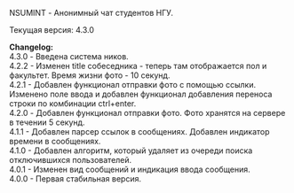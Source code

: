 NSUMINT - Анонимный чат студентов НГУ.

Текущая версия: 4.3.0

<b>Changelog:</b>
<br>
4.3.0 - Введена система ников.
<br>
4.2.2 - Изменен title собеседника - теперь там отображается пол и факультет. Время жизни фото - 10 секунд.
<br>
4.2.1 - Добавлен функционал отправки фото c помощью ссылки. Изменено поле ввода и добавлен функционал добавления переноса строки по комбинации ctrl+enter.
<br>
4.2.0 - Добавлен функционал отправки фото. Фото хранятся на сервере в течении 5 секунд.
<br>
4.1.1 - Добавлен парсер ссылок в сообщениях. Добавлен индикатор времени в сообщениях.
<br>
4.1.0 - Добавлен алгоритм, который удаляет из очереди поиска отключившихся пользователей.
<br>
4.0.1 - Изменен вид сообщений и индикация ввода сообщения.
<br>
4.0.0 - Первая стабильная версия.


